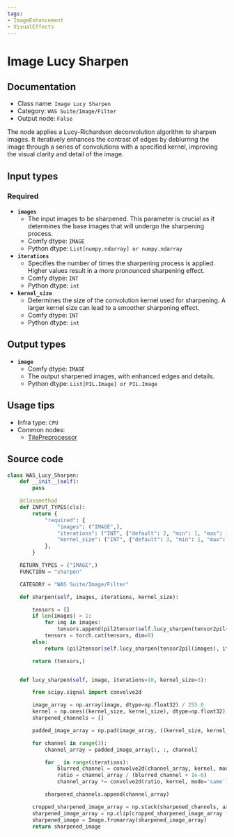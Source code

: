 ```yaml
---
tags:
- ImageEnhancement
- VisualEffects
---
```


# Image Lucy Sharpen
## Documentation
- Class name: `Image Lucy Sharpen`
- Category: `WAS Suite/Image/Filter`
- Output node: `False`

The node applies a Lucy-Richardson deconvolution algorithm to sharpen images. It iteratively enhances the contrast of edges by deblurring the image through a series of convolutions with a specified kernel, improving the visual clarity and detail of the image.
## Input types
### Required
- **`images`**
    - The input images to be sharpened. This parameter is crucial as it determines the base images that will undergo the sharpening process.
    - Comfy dtype: `IMAGE`
    - Python dtype: `List[numpy.ndarray] or numpy.ndarray`
- **`iterations`**
    - Specifies the number of times the sharpening process is applied. Higher values result in a more pronounced sharpening effect.
    - Comfy dtype: `INT`
    - Python dtype: `int`
- **`kernel_size`**
    - Determines the size of the convolution kernel used for sharpening. A larger kernel size can lead to a smoother sharpening effect.
    - Comfy dtype: `INT`
    - Python dtype: `int`
## Output types
- **`image`**
    - Comfy dtype: `IMAGE`
    - The output sharpened images, with enhanced edges and details.
    - Python dtype: `List[PIL.Image] or PIL.Image`
## Usage tips
- Infra type: `CPU`
- Common nodes:
    - [TilePreprocessor](../../comfyui_controlnet_aux/Nodes/TilePreprocessor.md)



## Source code
```python
class WAS_Lucy_Sharpen:
    def __init__(self):
        pass

    @classmethod
    def INPUT_TYPES(cls):
        return {
            "required": {
                "images": ("IMAGE",),
                "iterations": ("INT", {"default": 2, "min": 1, "max": 12, "step": 1}),
                "kernel_size": ("INT", {"default": 3, "min": 1, "max": 16, "step": 1}),
            },
        }

    RETURN_TYPES = ("IMAGE",)
    FUNCTION = "sharpen"

    CATEGORY = "WAS Suite/Image/Filter"

    def sharpen(self, images, iterations, kernel_size):

        tensors = []
        if len(images) > 1:
            for img in images:
                tensors.append(pil2tensor(self.lucy_sharpen(tensor2pil(img), iterations, kernel_size)))
            tensors = torch.cat(tensors, dim=0)
        else:
            return (pil2tensor(self.lucy_sharpen(tensor2pil(images), iterations, kernel_size)),)

        return (tensors,)


    def lucy_sharpen(self, image, iterations=10, kernel_size=3):

        from scipy.signal import convolve2d

        image_array = np.array(image, dtype=np.float32) / 255.0
        kernel = np.ones((kernel_size, kernel_size), dtype=np.float32) / (kernel_size ** 2)
        sharpened_channels = []

        padded_image_array = np.pad(image_array, ((kernel_size, kernel_size), (kernel_size, kernel_size), (0, 0)), mode='edge')

        for channel in range(3):
            channel_array = padded_image_array[:, :, channel]

            for _ in range(iterations):
                blurred_channel = convolve2d(channel_array, kernel, mode='same')
                ratio = channel_array / (blurred_channel + 1e-6)
                channel_array *= convolve2d(ratio, kernel, mode='same')

            sharpened_channels.append(channel_array)

        cropped_sharpened_image_array = np.stack(sharpened_channels, axis=-1)[kernel_size:-kernel_size, kernel_size:-kernel_size, :]
        sharpened_image_array = np.clip(cropped_sharpened_image_array * 255.0, 0, 255).astype(np.uint8)
        sharpened_image = Image.fromarray(sharpened_image_array)
        return sharpened_image

```
